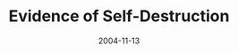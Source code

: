 ---
layout: music 
title: "Evidence of Self-Destruction"
series: "CSI"
date: 2004-11-13 
description: "It’s a dirty little secret. Success isn’t always what we thought it would be. In fact, sometimes success can be more destructive to us as than failure. Join us over these 5 weeks as we investigate the good and the bad evidence from a string of intriguing "
audio: "http://www.crossroads.net/audio/2004/2004_10_CSI/CSI_03_11-13-04_Evidence_of_Self-Destruction.mp3"
audio-duration: "40:16"
src: "http://www.crossroads.net/players/media/mediumHz/bigscreen.CSI.jpg"
---